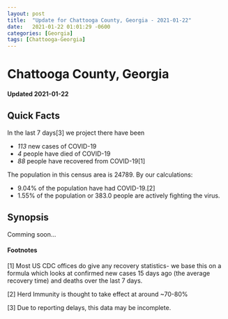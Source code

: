 ```yaml
---
layout: post
title:  "Update for Chattooga County, Georgia - 2021-01-22"
date:   2021-01-22 01:01:29 -0600
categories: [Georgia]
tags: [Chattooga-Georgia]
---
```


# Chattooga County, Georgia
#### Updated 2021-01-22

## Quick Facts

In the last 7 days[3] we project there have been
- *113* new cases of COVID-19
- *4* people have died of COVID-19
- *88* people have recovered from COVID-19[1]

The population in this census area is 24789. By our calculations:
- 9.04% of the population have had COVID-19.[2]
- 1.55% of the population or 383.0 people are actively fighting the virus.

## Synopsis

Comming soon...


#### Footnotes

[1] Most US CDC offices do give any recovery statistics- we base this on a formula which looks at confirmed new cases
15 days ago (the average recovery time) and deaths over the last 7 days.

[2] Herd Immunity is thought to take effect at around ~70-80%

[3] Due to reporting delays, this data may be incomplete.
 
    